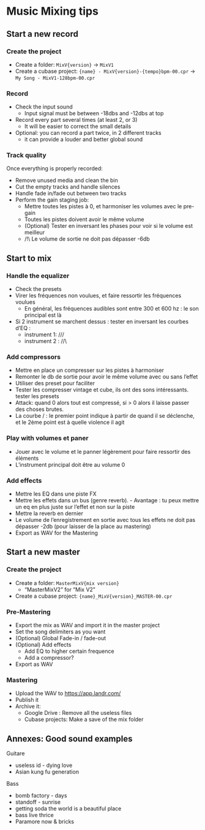 # Music Mixing tips

## Start a new record

### Create the project

- Create a folder: `MixV{version}` -> `MixV1`
- Create a cubase project: `{name} - MixV{version}-{tempo}bpm-00.cpr` -> `My Song - MixV1-128bpm-00.cpr`

### Record

- Check the input sound
	+ Input signal must be between -18dbs and -12dbs at top
- Record every part several times (at least 2, or 3)
	+ It will be easier to correct the small details
- Optional: you can record a part twice, in 2 different tracks
	+ it can provide a louder and better global sound

### Track quality

Once everything is properly recorded:
- Remove unused media and clean the bin
- Cut the empty tracks and handle silences
- Handle fade in/fade out between two tracks
- Perform the gain staging job:
	+ Mettre toutes les pistes à 0, et harmoniser les volumes avec le pre-gain
	+ Toutes les pistes doivent avoir le même volume
	+ (Optional) Tester en inversant les phases pour voir si le volume est meilleur
	+ /!\ Le volume de sortie ne doit pas dépasser -6db

## Start to mix

### Handle the equalizer

- Check the presets
- Virer les fréquences non voulues, et faire ressortir les fréquences voulues
	+ En général, les fréquences audibles sont entre 300 et 600 hz : le son principal est là
- Si 2 instrument se marchent dessus : tester en inversant les courbes d’EQ :
	+ instrument 1:  /\/\/ 
	+ instrument 2 : \/\/\

### Add compressors

- Mettre en place un compresser sur les pistes à harmoniser
- Remonter le db de sortie pour avoir le même volume avec ou sans l’effet
- Utiliser des preset pour faciliter
- Tester les compresser vintage et cube, ils ont des sons intéressants. tester les presets
- Attack: quand 0 alors tout est compressé, si > 0 alors il laisse passer des choses brutes.
- La courbe / : le premier point indique à partir de quand il se déclenche, et le 2ème point est à quelle violence il agit

### Play with volumes et paner

- Jouer avec le volume et le panner légèrement pour faire ressortir des éléments
- L’instrument principal doit être au volume 0

### Add effects

- Mettre les EQ dans une piste FX
- Mettre les effets dans un bus (genre reverb). - Avantage : tu peux mettre un eq en plus juste sur l’effet et non sur la piste
- Mettre la reverb en dernier
- Le volume de l’enregistrement en sortie avec tous les effets ne doit pas dépasser -2db (pour laisser de la place au mastering)
- Export as WAV for the Mastering

## Start a new master

### Create the project

- Create a folder: `MasterMixV{mix version}`
	+ “MasterMixV2” for “Mix V2”
- Create a cubase project: `{name}_MixV{version}_MASTER-00.cpr`

### Pre-Mastering

- Export the mix as WAV and import it in the master project
- Set the song delimiters as you want
- (Optional) Global Fade-in / fade-out
- (Optional) Add effects
	+ Add EQ to higher certain frequence
	+ Add a compressor?
- Export as WAV

### Mastering

- Upload the WAV to https://app.landr.com/
- Publish it
- Archive it:
	+ Google Drive : Remove all the useless files
	+ Cubase projects: Make a save of the mix folder

## Annexes: Good sound examples

Guitare
- useless id - dying love
- Asian kung fu generation

Bass
- bomb factory - days
- standoff - sunrise
- getting soda the world is a beautiful place
- bass live thrice
- Paramore now & bricks

